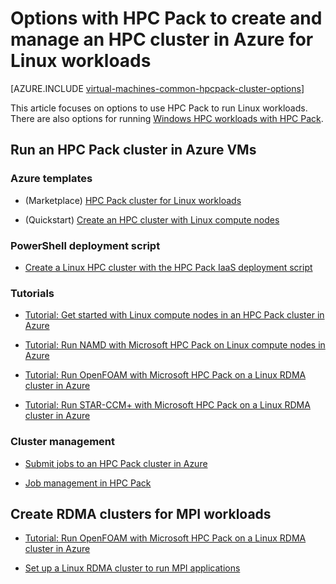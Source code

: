 <properties
 pageTitle="Linux HPC Pack cluster options in the cloud | Azure"
 description="Learn about options with Microsoft HPC Pack to create and manage a Linux high performance computing (HPC) cluster in the Azure cloud"
 services="virtual-machines-linux,cloud-services"
 documentationCenter=""
 authors="dlepow"
 manager="timlt"
 editor=""
 tags="azure-resource-manager,azure-service-management,hpc-pack"/>
<tags
ms.service="virtual-machines-linux"
 ms.devlang="na"
 ms.topic="article"
 ms.tgt_pltfrm="vm-linux"
 ms.workload="big-compute"
 ms.date="09/26/2016"
 wacn.date=""
 ms.author="danlep"/>

# Options with HPC Pack to create and manage an HPC cluster in Azure for Linux workloads

[AZURE.INCLUDE [virtual-machines-common-hpcpack-cluster-options](../../includes/virtual-machines-common-hpcpack-cluster-options.md)]

This article focuses on options to use HPC Pack to run Linux workloads. There are also options for running [Windows HPC workloads with HPC Pack](/documentation/articles/virtual-machines-windows-hpcpack-cluster-options/).

## Run an HPC Pack cluster in Azure VMs

### Azure templates


* (Marketplace) [HPC Pack cluster for Linux workloads](https://azure.microsoft.com/marketplace/partners/microsofthpc/newclusterlinuxcn/)

* (Quickstart) [Create an HPC cluster with Linux compute nodes](https://github.com/Azure/azure-quickstart-templates/tree/master/create-hpc-cluster-linux-cn)


### PowerShell deployment script

* [Create a Linux HPC cluster with the HPC Pack IaaS deployment script](/documentation/articles/virtual-machines-linux-classic-hpcpack-cluster-powershell-script/)

### Tutorials

* [Tutorial: Get started with Linux compute nodes in an HPC Pack cluster in Azure](/documentation/articles/virtual-machines-linux-classic-hpcpack-cluster/)

* [Tutorial: Run NAMD with Microsoft HPC Pack on Linux compute nodes in Azure](/documentation/articles/virtual-machines-linux-classic-hpcpack-cluster-namd/)

* [Tutorial: Run OpenFOAM with Microsoft HPC Pack on a Linux RDMA cluster in Azure](/documentation/articles/virtual-machines-linux-classic-hpcpack-cluster-openfoam/)

* [Tutorial: Run STAR-CCM+ with Microsoft HPC Pack on a Linux RDMA cluster in Azure](/documentation/articles/virtual-machines-linux-classic-hpcpack-cluster-starccm/)

### Cluster management

* [Submit jobs to an HPC Pack cluster in Azure](/documentation/articles/virtual-machines-windows-hpcpack-cluster-submit-jobs/)

* [Job management in HPC Pack](https://technet.microsoft.com/zh-cn/library/jj899585.aspx)


## Create RDMA clusters for MPI workloads

* [Tutorial: Run OpenFOAM with Microsoft HPC Pack on a Linux RDMA cluster in Azure](/documentation/articles/virtual-machines-linux-classic-hpcpack-cluster-openfoam/)

* [Set up a Linux RDMA cluster to run MPI applications](/documentation/articles/virtual-machines-linux-classic-rdma-cluster/)

